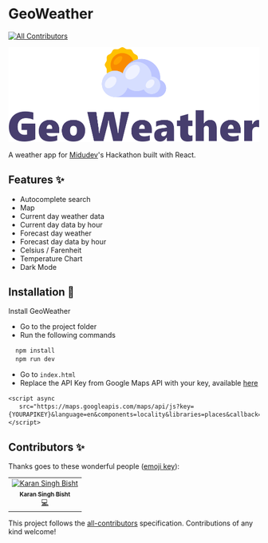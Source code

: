 # GeoWeather
<!-- ALL-CONTRIBUTORS-BADGE:START - Do not remove or modify this section -->
[![All Contributors](https://img.shields.io/badge/all_contributors-1-orange.svg?style=flat-square)](#contributors-)
<!-- ALL-CONTRIBUTORS-BADGE:END -->

![GeoWeather Banner](public/readme-banner.png)

A weather app for [Midudev](https://www.twitch.tv/midudev)'s Hackathon built with React.

## Features ✨

- Autocomplete search
- Map
- Current day weather data
- Current day data by hour
- Forecast day weather
- Forecast day data by hour
- Celsius / Farenheit
- Temperature Chart
- Dark Mode

## Installation 🔧

Install GeoWeather

- Go to the project folder
- Run the following commands

```bash
  npm install
  npm run dev
```

- Go to `index.html`
- Replace the API Key from Google Maps API with your key, available [here](https://mapsplatform.google.com/intl/es-419_ALL/)

```
<script async
   src="https://maps.googleapis.com/maps/api/js?key={YOURAPIKEY}&language=en&components=locality&libraries=places&callback=myCallbackFunc">
</script>
```

## Contributors ✨

Thanks goes to these wonderful people ([emoji key](https://allcontributors.org/docs/en/emoji-key)):

<!-- ALL-CONTRIBUTORS-LIST:START - Do not remove or modify this section -->
<!-- prettier-ignore-start -->
<!-- markdownlint-disable -->
<table>
  <tbody>
    <tr>
      <td align="center"><a href="https://github.com/KaranSinghBisht"><img src="https://avatars.githubusercontent.com/u/69008866?v=4?s=100" width="100px;" alt="Karan Singh Bisht"/><br /><sub><b>Karan Singh Bisht</b></sub></a><br /><a href="https://github.com/ikurotime/GeoWeather/commits?author=KaranSinghBisht" title="Code">💻</a></td>
    </tr>
  </tbody>
  <tfoot>
    
  </tfoot>
</table>

<!-- markdownlint-restore -->
<!-- prettier-ignore-end -->

<!-- ALL-CONTRIBUTORS-LIST:END -->

This project follows the [all-contributors](https://github.com/all-contributors/all-contributors) specification. Contributions of any kind welcome!

